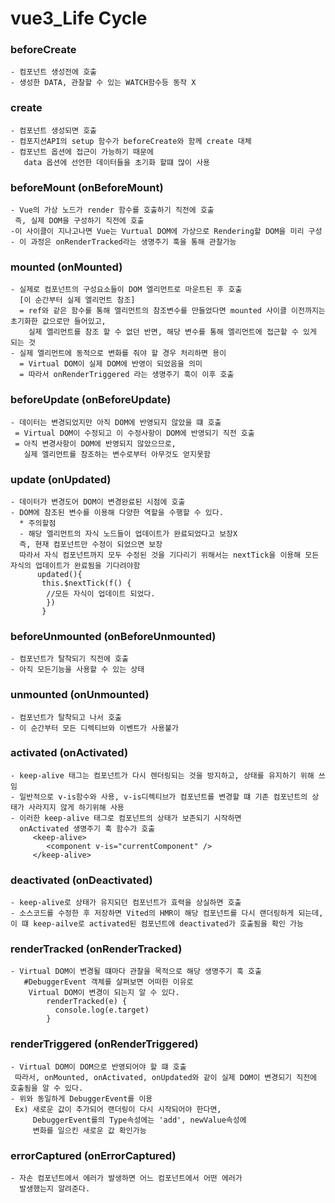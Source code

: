 # vue3_Life Cycle

### beforeCreate
```
- 컴포넌트 생성전에 호출
- 생성한 DATA, 관찰할 수 있는 WATCH함수등 동작 X
```

### create
```
- 컴포넌트 생성되면 호출
- 컴포지션API의 setup 함수가 beforeCreate와 함께 create 대체
- 컴포넌트 옵션에 접근이 가능하기 때문에 
   data 옵션에 선언한 데이터들을 초기화 할떄 많이 사용
```

### beforeMount (onBeforeMount)
```
- Vue의 가상 노드가 render 함수를 호출하기 직전에 호출
 즉, 실제 DOM을 구성하기 직전에 호출
-이 사이클이 지나고나면 Vue는 Vurtual DOM에 가상으로 Rendering할 DOM을 미리 구성
- 이 과정은 onRenderTracked라는 생명주기 훅을 통해 관찰가능
```

### mounted (onMounted)
```
- 실제로 컴포넌트의 구성요소들이 DOM 엘리먼트로 마운트된 후 호출 
  [이 순간부터 실제 엘리먼트 참조]
  = ref와 같은 함수를 통해 엘리먼트의 참조변수를 만들었다면 mounted 사이클 이전까지는 초기화한 값으로만 들어있고,
    실제 엘리먼트를 참조 할 수 없던 반면, 해당 변수를 통해 엘리먼트에 접근할 수 있게 되는 것
- 실제 엘리먼트에 동적으로 변화를 줘야 할 경우 처리하면 용이
  = Virtual DOM이 실제 DOM에 반영이 되었음을 의미
  = 따라서 onRenderTriggered 라는 생명주기 훅이 이후 호출  
```

### beforeUpdate (onBeforeUpdate)
```
- 데이터는 변경되었지만 아직 DOM에 반영되지 않았을 떄 호출
 = Virtual DOM이 수정되고 이 수정사항이 DOM에 반영되기 직전 호출
 = 아직 변경사항이 DOM에 반영되지 않았으므로,
   실제 엘리먼트를 참조하는 변수로부터 아무것도 얻지못함
```

### update (onUpdated)
```
- 데이터가 변경도어 DOM이 변경완료된 시점에 호출
- DOM에 참조된 변수를 이용해 다양한 역할을 수행할 수 있다.
  * 주의할점
  - 해당 엘리먼트의 자식 노드들이 업데이트가 완료되었다고 보장X
  즉, 현재 컴포넌트만 수정이 되었으면 보장
  따라서 자식 컴포넌트까지 모두 수정된 것을 기다리기 위해서는 nextTick을 이용해 모든 자식의 업데이트가 완료됨을 기다려야함
      updated(){
       this.$nextTick(f() {
        //모든 자식이 업데이트 되었다.
        })
       }
```

### beforeUnmounted (onBeforeUnmounted)
```
- 컴포넌트가 탈착되기 직전에 호출
- 아직 모든기능을 사용할 수 있는 상태
```

### unmounted (onUnmounted)
```
- 컴포넌트가 탈착되고 나서 호출
- 이 순간부터 모든 디렉티브와 이벤트가 사용불가
```

### activated (onActivated)
```
- keep-alive 태그는 컴포넌트가 다시 렌더링되는 것을 방지하고, 상태를 유지하기 위해 쓰임
- 일반적으로 v-is함수와 사용, v-is디렉티브가 컴포넌트를 변경할 떄 기존 컴포넌트의 상태가 사라지지 않게 하기위해 사용
- 이러한 keep-alive 태그로 컴포넌트의 상태가 보존되기 시작하면
  onActivated 생명주기 훅 함수가 호출
     <keep-alive>
        <component v-is="currentComponent" />
     </keep-alive>
```

### deactivated (onDeactivated)
```
- keep-alive로 상태가 유지되던 컴포넌트가 효력을 상실하면 호출
- 소스코드를 수정한 후 저장하면 Vited의 HMR이 해당 컴포넌트를 다시 랜더링하게 되는데, 이 떄 keep-ailve로 activated된 컴포넌트에 deactivated가 호출됨을 확인 가능
```

### renderTracked (onRenderTracked)
```
- Virtual DOM이 변경될 떄마다 관찰을 목적으로 해당 생명주기 훅 호출
   #DebuggerEvent 객체를 살펴보면 어떠한 이유로 
    Virtual DOM이 변경이 되는지 알 수 있다.
        renderTracked(e) {
          console.log(e.target)
        }
```

### renderTriggered (onRenderTriggered)
```
- Virtual DOM이 DOM으로 반영되어야 할 떄 호출
 따라서, onMounted, onActivated, onUpdated와 같이 실제 DOM이 변경되기 직전에 호출됨을 알 수 있다.
- 위와 동일하게 DebuggerEvent를 이용
 Ex) 새로운 값이 추가되어 랜더링이 다시 시작되어야 한다면,
     DebuggerEvent를의 Type속성에는 'add', newValue속성에
     변화를 일으킨 새로운 값 확인가능
```

### errorCaptured (onErrorCaptured)
```
- 자손 컴포넌트에서 에러가 발생하면 어느 컴포넌트에서 어떤 에러가
  발생했는지 알려준다.
```


